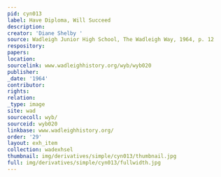 ```yaml
---
pid: cyn013
label: Have Diploma, Will Succeed
description:
creator: 'Diane Shelby '
source: Wadleigh Junior High School, The Wadleigh Way, 1964, p. 12
respository:
papers:
location:
sourcelink: www.wadleighhistory.org/wyb/wyb020
publisher:
_date: '1964'
contributor:
rights:
relation:
_type: image
site: wad
sourcecoll: wyb/
sourceid: wyb020
linkbase: www.wadleighhistory.org/
order: '29'
layout: exh_item
collection: wadexhsel
thumbnail: img/derivatives/simple/cyn013/thumbnail.jpg
full: img/derivatives/simple/cyn013/fullwidth.jpg
---
```

